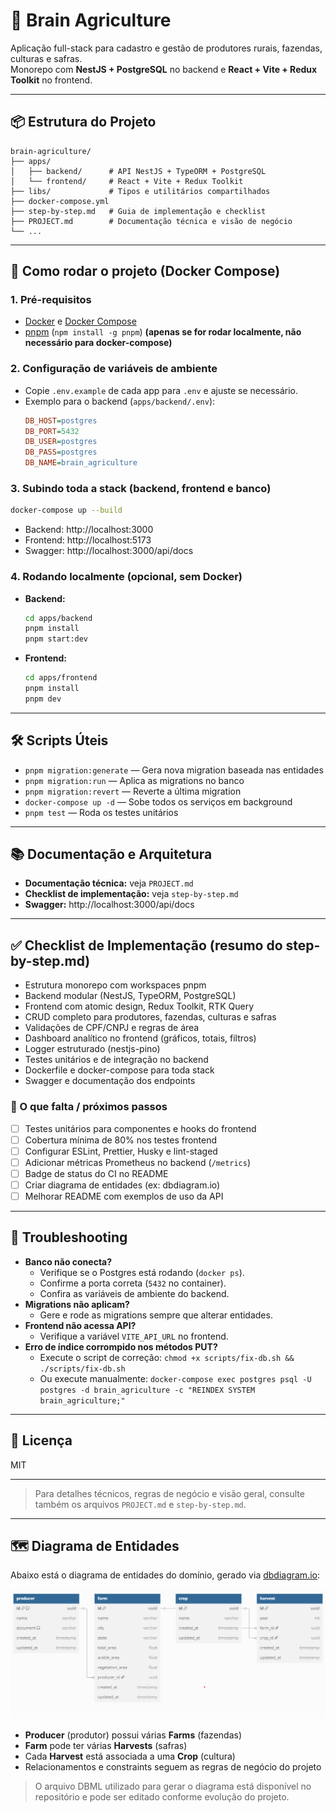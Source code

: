# 🌾 Brain Agriculture

Aplicação full-stack para cadastro e gestão de produtores rurais, fazendas, culturas e safras.  
Monorepo com **NestJS + PostgreSQL** no backend e **React + Vite + Redux Toolkit** no frontend.

---

## 📦 Estrutura do Projeto

```
brain-agriculture/
├── apps/
│   ├── backend/      # API NestJS + TypeORM + PostgreSQL
│   └── frontend/     # React + Vite + Redux Toolkit
├── libs/             # Tipos e utilitários compartilhados
├── docker-compose.yml
├── step-by-step.md   # Guia de implementação e checklist
├── PROJECT.md        # Documentação técnica e visão de negócio
└── ...
```

---

## 🚀 Como rodar o projeto (Docker Compose)

### 1. Pré-requisitos
- [Docker](https://www.docker.com/) e [Docker Compose](https://docs.docker.com/compose/)
- [pnpm](https://pnpm.io/) (`npm install -g pnpm`) **(apenas se for rodar localmente, não necessário para docker-compose)**

### 2. Configuração de variáveis de ambiente
- Copie `.env.example` de cada app para `.env` e ajuste se necessário.
- Exemplo para o backend (`apps/backend/.env`):
  ```ini
  DB_HOST=postgres
  DB_PORT=5432
  DB_USER=postgres
  DB_PASS=postgres
  DB_NAME=brain_agriculture
  ```

### 3. Subindo toda a stack (backend, frontend e banco)
```sh
docker-compose up --build
```
- Backend: http://localhost:3000
- Frontend: http://localhost:5173
- Swagger: http://localhost:3000/api/docs

### 4. Rodando localmente (opcional, sem Docker)
- **Backend:**
  ```sh
  cd apps/backend
  pnpm install
  pnpm start:dev
  ```
- **Frontend:**
  ```sh
  cd apps/frontend
  pnpm install
  pnpm dev
  ```

---

## 🛠️ Scripts Úteis

- `pnpm migration:generate` — Gera nova migration baseada nas entidades
- `pnpm migration:run` — Aplica as migrations no banco
- `pnpm migration:revert` — Reverte a última migration
- `docker-compose up -d` — Sobe todos os serviços em background
- `pnpm test` — Roda os testes unitários

---

## 📚 Documentação e Arquitetura

- **Documentação técnica:** veja `PROJECT.md`
- **Checklist de implementação:** veja `step-by-step.md`
- **Swagger:** http://localhost:3000/api/docs

---

## ✅ Checklist de Implementação (resumo do step-by-step.md)

- Estrutura monorepo com workspaces pnpm
- Backend modular (NestJS, TypeORM, PostgreSQL)
- Frontend com atomic design, Redux Toolkit, RTK Query
- CRUD completo para produtores, fazendas, culturas e safras
- Validações de CPF/CNPJ e regras de área
- Dashboard analítico no frontend (gráficos, totais, filtros)
- Logger estruturado (nestjs-pino)
- Testes unitários e de integração no backend
- Dockerfile e docker-compose para toda stack
- Swagger e documentação dos endpoints

### 🚧 O que falta / próximos passos
- [ ] Testes unitários para componentes e hooks do frontend
- [ ] Cobertura mínima de 80% nos testes frontend
- [ ] Configurar ESLint, Prettier, Husky e lint-staged
- [ ] Adicionar métricas Prometheus no backend (`/metrics`)
- [ ] Badge de status do CI no README
- [ ] Criar diagrama de entidades (ex: dbdiagram.io)
- [ ] Melhorar README com exemplos de uso da API

---

## 🐞 Troubleshooting
- **Banco não conecta?**
  - Verifique se o Postgres está rodando (`docker ps`).
  - Confirme a porta correta (`5432` no container).
  - Confira as variáveis de ambiente do backend.
- **Migrations não aplicam?**
  - Gere e rode as migrations sempre que alterar entidades.
- **Frontend não acessa API?**
  - Verifique a variável `VITE_API_URL` no frontend.
- **Erro de índice corrompido nos métodos PUT?**
  - Execute o script de correção: `chmod +x scripts/fix-db.sh && ./scripts/fix-db.sh`
  - Ou execute manualmente: `docker-compose exec postgres psql -U postgres -d brain_agriculture -c "REINDEX SYSTEM brain_agriculture;"`

---

## 📄 Licença

MIT

---

> Para detalhes técnicos, regras de negócio e visão geral, consulte também os arquivos `PROJECT.md` e `step-by-step.md`.

---

## 🗺️ Diagrama de Entidades

Abaixo está o diagrama de entidades do domínio, gerado via [dbdiagram.io](https://dbdiagram.io/):

![Diagrama de Entidades](./docs/diagrama-db.png)

- **Producer** (produtor) possui várias **Farms** (fazendas)
- **Farm** pode ter várias **Harvests** (safras)
- Cada **Harvest** está associada a uma **Crop** (cultura)
- Relacionamentos e constraints seguem as regras de negócio do projeto

> O arquivo DBML utilizado para gerar o diagrama está disponível no repositório e pode ser editado conforme evolução do projeto. 